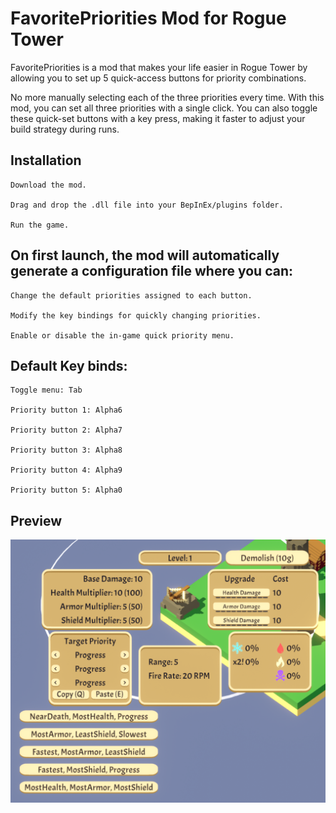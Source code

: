 # FavoritePriorities Mod for Rogue Tower

FavoritePriorities is a mod that makes your life easier in Rogue Tower by allowing you to set up 5 quick-access buttons for priority combinations.

No more manually selecting each of the three priorities every time. With this mod, you can set all three priorities with a single click.
You can also toggle these quick-set buttons with a key press, making it faster to adjust your build strategy during runs.

## Installation

    Download the mod.

    Drag and drop the .dll file into your BepInEx/plugins folder.

    Run the game.

## On first launch, the mod will automatically generate a configuration file where you can:

    Change the default priorities assigned to each button.

    Modify the key bindings for quickly changing priorities.

    Enable or disable the in-game quick priority menu.

## Default Key binds:

    Toggle menu: Tab

    Priority button 1: Alpha6

    Priority button 2: Alpha7

    Priority button 3: Alpha8

    Priority button 4: Alpha9

    Priority button 5: Alpha0

## Preview

![FavoritePriorities Mod Preview](media/Preview.png)
